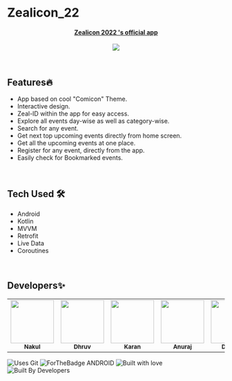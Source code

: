 # Zealicon_22

<div align="center">

#### [Zealicon 2022 's official app](https://play.google.com/store/apps/details?id=project.gdsc.zealicon22)

[![](https://play-lh.googleusercontent.com/n4h9ZkG54LQoCjTV4_PVhGXykapQCZLJZM1Wh-XEwsSfj3X9OtXmNTFkaUrHkvWMDQ=w480-h960-rw)](https://play.google.com/store/apps/details?id=project.gdsc.zealicon22)
</div>

</br>

## Features🔥
- App based on cool "Comicon" Theme.
- Interactive design.
- Zeal-ID within the app for easy access.
- Explore all events day-wise as well as category-wise.
- Search for any event.
- Get next top upcoming events directly from home screen.
- Get all the upcoming events at one place.
- Register for any event, directly from the app.
- Easily check for Bookmarked events.

<br>

## Tech Used 🛠
- Android
- Kotlin
- MVVM
- Retrofit
- Live Data 
- Coroutines
</br>

## Developers✨

<table>
  <tbody><tr>
    <td align="center"><a href="https://github.com/nakul-19"><img alt="" src="https://avatars.githubusercontent.com/nakul-19" width="100px;"><br><sub><b>Nakul </b></sub></a></td>
    <td align="center"><a href="https://github.com/dhruv-1001"><img alt="" src="https://avatars.githubusercontent.com/dhruv-1001" width="100px;"><br><sub><b>Dhruv </b></sub></a></td>
    <td align="center"><a href="https://github.com/KaranVerma2000"><img alt="" src="https://avatars.githubusercontent.com/KaranVerma2000" width="100px;"><br><sub><b>Karan </b></sub></a></td>
    <td align="center"><a href="https://github.com/Anurajaj21"><img alt="" src="https://avatars.githubusercontent.com/Anurajaj21" width="100px;"><br><sub><b>Anuraj </b></sub></a></td>
    <td align="center"><a href="https://github.com/dheerajkotwani"><img alt="" src="https://avatars.githubusercontent.com/dheerajkotwani" width="100px;"><br><sub><b>Dheeraj </b></sub></a></td>

  </tr>
</tbody></table>

![Uses Git](https://forthebadge.com/images/badges/uses-git.svg)
![ForTheBadge ANDROID](https://forthebadge.com/images/badges/built-for-android.svg)
![Built with love](https://forthebadge.com/images/badges/built-with-love.svg)
![Built By Developers](https://forthebadge.com/images/badges/built-by-developers.svg)
